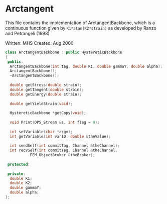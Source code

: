 # Arctangent

This file contains the implementation of 
ArctangentBackbone, which is a continuous function given
by `K1*atan(K2*strain)` as developed by Ranzo and Petrangeli (1998)


Written: MHS
Created: Aug 2000


```cpp
class ArctangentBackbone : public HystereticBackbone
{
 public:
  ArctangentBackbone(int tag, double K1, double gammaY, double alpha);
  ArctangentBackbone();
  ~ArctangentBackbone();
  
  double getStress(double strain);
  double getTangent(double strain);
  double getEnergy(double strain);
  
  double getYieldStrain(void);
  
  HystereticBackbone *getCopy(void);
  
  void Print(OPS_Stream &s, int flag = 0);
  
  int setVariable(char *argv);
  int getVariable(int varID, double &theValue);
  
  int sendSelf(int commitTag, Channel &theChannel);  
  int recvSelf(int commitTag, Channel &theChannel, 
	       FEM_ObjectBroker &theBroker);    
  
 protected:
  
 private:
  double K1;
  double K2;
  double gammaY;
  double alpha;
};
```

